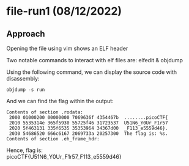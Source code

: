# file-run1 (08/12/2022)
## Approach
Opening the file using vim shows an ELF header

Two notable commands to interact with elf files are:
elfedit & objdump

Using the following command, we can display the source code with disassembly:
~~~
objdump -s run
~~~

And we can find the flag within the output:
~~~
Contents of section .rodata:
 2000 01000200 00000000 7069636f 4354467b  ........picoCTF{
 2010 5535314e 365f5930 55725f46 31723537  U51N6_Y0Ur_F1r57
 2020 5f463131 335f6535 35353964 34367d00  _F113_e5559d46}.
 2030 54686520 666c6167 2069733a 20257300  The flag is: %s.
Contents of section .eh_frame_hdr:

~~~
Hence, flag is:  
picoCTF{U51N6_Y0Ur_F1r57_F113_e5559d46}
